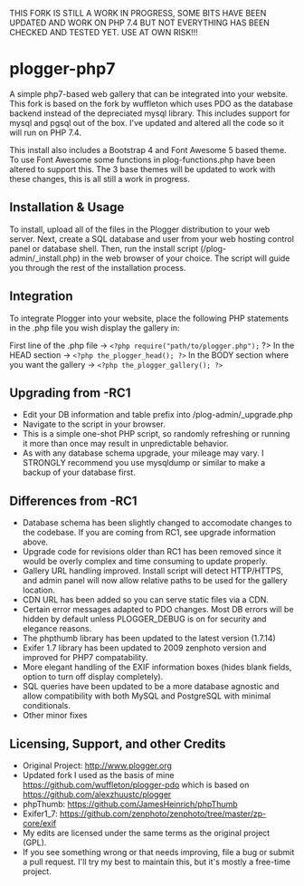 THIS FORK IS STILL A WORK IN PROGRESS, SOME BITS HAVE BEEN UPDATED AND WORK ON PHP 7.4 BUT NOT EVERYTHING HAS BEEN CHECKED AND TESTED YET. 
USE AT OWN RISK!!!

plogger-php7
=======
A simple php7-based web gallery that can be integrated into your website.
This fork is based on the fork by wuffleton which uses PDO as the database backend instead of the depreciated mysql library. This includes support for mysql and pgsql out of the box. I've updated and altered all the code so it will run on PHP 7.4.

This install also includes a Bootstrap 4 and Font Awesome 5 based theme. To use Font Awesome some functions in plog-functions.php have been altered to support this. The 3 base themes will be updated to work with these changes, this is all still a work in progress.

Installation & Usage
--------------------
To install, upload all of the files in the Plogger distribution to your web server.
Next, create a SQL database and user from your web hosting control panel or database shell.
Then, run the install script (/plog-admin/_install.php) in the web browser of your choice.
The script will guide you through the rest of the installation process.

Integration
-----------
To integrate Plogger into your website, place the following PHP statements in the .php
file you wish display the gallery in:

First line of the .php file -> ```<?php require("path/to/plogger.php");``` ?>
In the HEAD section -> ```<?php the_plogger_head(); ?>```
In the BODY section where you want the gallery -> ```<?php the_plogger_gallery(); ?>```

Upgrading from -RC1
-------------------
- Edit your DB information and table prefix into /plog-admin/_upgrade.php 
- Navigate to the script in your browser.
- This is a simple one-shot PHP script, so randomly refreshing or running it more than once may result in unpredictable behavior. 
- As with any database schema upgrade, your mileage may vary. I STRONGLY recommend you use mysqldump or similar to make a backup of your database first. 

Differences from -RC1
---------------------
- Database schema has been slightly changed to accomodate changes to the codebase. 
  If you are coming from RC1, see upgrade information above.
- Upgrade code for revisions older than RC1 has been removed since it would be overly complex and time consuming to update properly.
- Gallery URL handling improved. 
  Install script will detect HTTP/HTTPS, and admin panel will now allow relative paths to be used for the gallery location.
- CDN URL has been added so you can serve static files via a CDN.
- Certain error messages adapted to PDO changes. 
  Most DB errors will be hidden by default unless PLOGGER_DEBUG is on for security and elegance reasons.
- The phpthumb library has been updated to the latest version (1.7.14)
- Exifer 1.7 library has been updated to 2009 zenphoto version and improved for PHP7 compatability.
- More elegant handling of the EXIF information boxes (hides blank fields, option to turn off display completely). 
- SQL queries have been updated to be a more database agnostic and allow compatibility with both MySQL and PostgreSQL with minimal conditionals. 
- Other minor fixes

Licensing, Support, and other Credits
-------------------------------------
- Original Project: http://www.plogger.org
- Updated fork I used as the basis of mine https://github.com/wuffleton/plogger-pdo 
  which is based on https://github.com/alexzhuustc/plogger
- phpThumb: https://github.com/JamesHeinrich/phpThumb
- Exifer1_7: https://github.com/zenphoto/zenphoto/tree/master/zp-core/exif
- My edits are licensed under the same terms as the original project (GPL).
- If you see something wrong or that needs improving, file a bug or submit a pull request.
  I'll try my best to maintain this, but it's mostly a free-time project.
